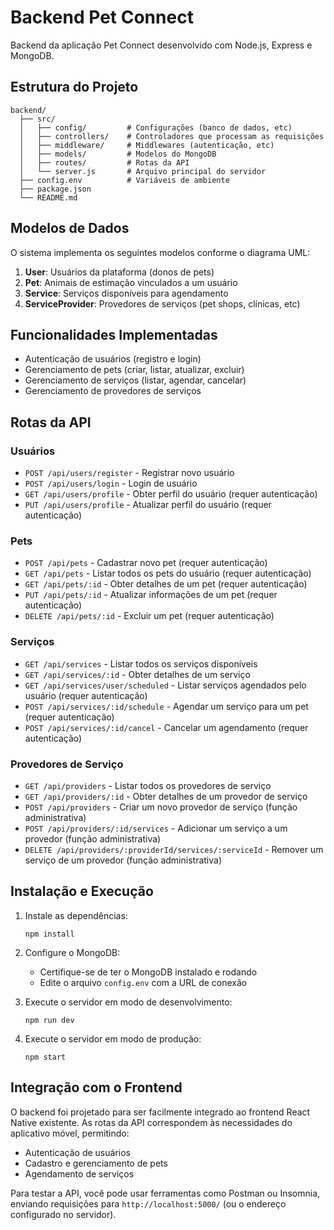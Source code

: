 # Backend Pet Connect

Backend da aplicação Pet Connect desenvolvido com Node.js, Express e MongoDB.

## Estrutura do Projeto

```
backend/
  ├── src/
  │   ├── config/         # Configurações (banco de dados, etc)
  │   ├── controllers/    # Controladores que processam as requisições
  │   ├── middleware/     # Middlewares (autenticação, etc)
  │   ├── models/         # Modelos do MongoDB
  │   ├── routes/         # Rotas da API
  │   └── server.js       # Arquivo principal do servidor
  ├── config.env          # Variáveis de ambiente
  ├── package.json
  └── README.md
```

## Modelos de Dados

O sistema implementa os seguintes modelos conforme o diagrama UML:

1. **User**: Usuários da plataforma (donos de pets)
2. **Pet**: Animais de estimação vinculados a um usuário
3. **Service**: Serviços disponíveis para agendamento
4. **ServiceProvider**: Provedores de serviços (pet shops, clínicas, etc)

## Funcionalidades Implementadas

- Autenticação de usuários (registro e login)
- Gerenciamento de pets (criar, listar, atualizar, excluir)
- Gerenciamento de serviços (listar, agendar, cancelar)
- Gerenciamento de provedores de serviços

## Rotas da API

### Usuários
- `POST /api/users/register` - Registrar novo usuário
- `POST /api/users/login` - Login de usuário
- `GET /api/users/profile` - Obter perfil do usuário (requer autenticação)
- `PUT /api/users/profile` - Atualizar perfil do usuário (requer autenticação)

### Pets
- `POST /api/pets` - Cadastrar novo pet (requer autenticação)
- `GET /api/pets` - Listar todos os pets do usuário (requer autenticação)
- `GET /api/pets/:id` - Obter detalhes de um pet (requer autenticação)
- `PUT /api/pets/:id` - Atualizar informações de um pet (requer autenticação)
- `DELETE /api/pets/:id` - Excluir um pet (requer autenticação)

### Serviços
- `GET /api/services` - Listar todos os serviços disponíveis
- `GET /api/services/:id` - Obter detalhes de um serviço
- `GET /api/services/user/scheduled` - Listar serviços agendados pelo usuário (requer autenticação)
- `POST /api/services/:id/schedule` - Agendar um serviço para um pet (requer autenticação)
- `POST /api/services/:id/cancel` - Cancelar um agendamento (requer autenticação)

### Provedores de Serviço
- `GET /api/providers` - Listar todos os provedores de serviço
- `GET /api/providers/:id` - Obter detalhes de um provedor de serviço
- `POST /api/providers` - Criar um novo provedor de serviço (função administrativa)
- `POST /api/providers/:id/services` - Adicionar um serviço a um provedor (função administrativa)
- `DELETE /api/providers/:providerId/services/:serviceId` - Remover um serviço de um provedor (função administrativa)

## Instalação e Execução

1. Instale as dependências:
   ```
   npm install
   ```

2. Configure o MongoDB:
   - Certifique-se de ter o MongoDB instalado e rodando
   - Edite o arquivo `config.env` com a URL de conexão

3. Execute o servidor em modo de desenvolvimento:
   ```
   npm run dev
   ```

4. Execute o servidor em modo de produção:
   ```
   npm start
   ```

## Integração com o Frontend

O backend foi projetado para ser facilmente integrado ao frontend React Native existente. As rotas da API correspondem às necessidades do aplicativo móvel, permitindo:

- Autenticação de usuários
- Cadastro e gerenciamento de pets
- Agendamento de serviços

Para testar a API, você pode usar ferramentas como Postman ou Insomnia, enviando requisições para `http://localhost:5000/` (ou o endereço configurado no servidor). 
